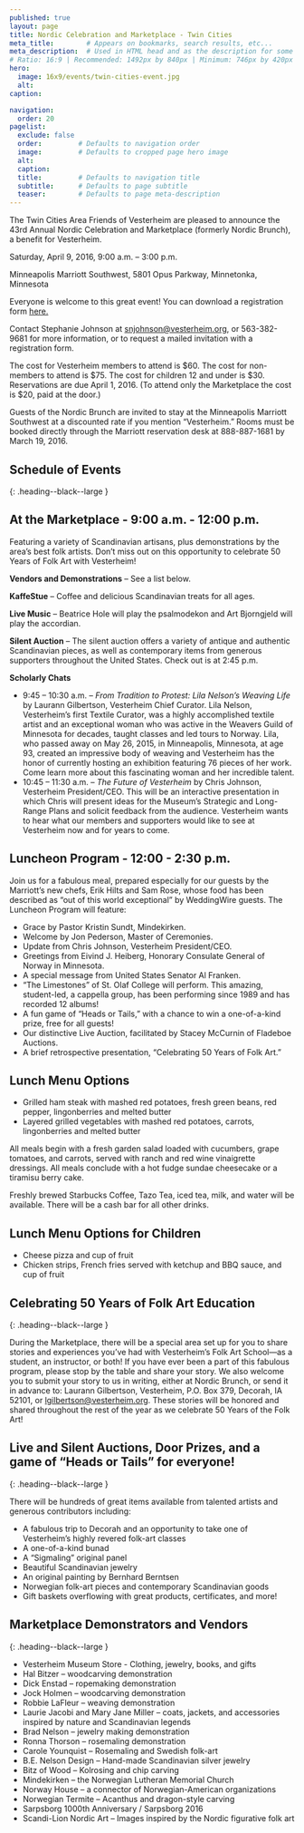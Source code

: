 ```yaml
---
published: true
layout: page
title: Nordic Celebration and Marketplace - Twin Cities
meta_title:        # Appears on bookmarks, search results, etc...
meta_description:  # Used in HTML head and as the description for some search engines
# Ratio: 16:9 | Recommended: 1492px by 840px | Minimum: 746px by 420px
hero:
  image: 16x9/events/twin-cities-event.jpg
  alt: 
caption: 

navigation:
  order: 20
pagelist:
  exclude: false
  order:         # Defaults to navigation order  
  image:         # Defaults to cropped page hero image
  alt:
  caption:
  title:         # Defaults to navigation title
  subtitle:      # Defaults to page subtitle
  teaser:        # Defaults to page meta-description   
---
```

The Twin Cities Area Friends of Vesterheim are pleased to announce the 43rd Annual Nordic Celebration and Marketplace (formerly Nordic Brunch), a benefit for Vesterheim.

Saturday, April 9, 2016, 9:00 a.m. – 3:00 p.m.

Minneapolis Marriott Southwest, 5801 Opus Parkway, Minnetonka, Minnesota

Everyone is welcome to this great event! You can download a registration form [here.](/events/away/twin-cities/documents/twin-cities-registration-form-2016.pdf)

Contact Stephanie Johnson at [snjohnson@vesterheim.org](mailto:snjohnson@vesterheim.org), or 563-382-9681 for more information, or to request a mailed invitation with a registration form. 

The cost for Vesterheim members to attend is $60. The cost for non-members to attend is $75. The cost for children 12 and under is $30. Reservations are due April 1, 2016. (To attend only the Marketplace the cost is $20, paid at the door.)

Guests of the Nordic Brunch are invited to stay at the Minneapolis Marriott Southwest at a discounted rate if you mention “Vesterheim.” Rooms must be booked directly through the Marriott reservation desk at 888-887-1681 by March 19, 2016.


Schedule of Events
------------------------------------------
{: .heading--black--large }

At the Marketplace - 9:00 a.m. - 12:00 p.m.   
------------------------------------------

Featuring a variety of Scandinavian artisans, plus demonstrations by the area’s best folk artists. Don’t miss out on this opportunity to celebrate 50 Years of Folk Art with Vesterheim! 

**Vendors and Demonstrations** – See a list below.

**KaffeStue** – Coffee and delicious Scandinavian treats for all ages.

**Live Music** – Beatrice Hole will play the psalmodekon and Art Bjorngjeld will play the accordian.

**Silent Auction** – The silent auction offers a variety of antique and authentic Scandinavian pieces, as well as contemporary items from generous supporters throughout the United States. Check out is at 2:45 p.m.

**Scholarly Chats**

* 9:45 – 10:30 a.m. – _From Tradition to Protest: Lila Nelson’s Weaving Life_ by Laurann Gilbertson, Vesterheim Chief Curator. Lila Nelson, Vesterheim’s first Textile Curator, was a highly accomplished textile artist and an exceptional woman who was active in the Weavers Guild of Minnesota for decades, taught classes and led tours to Norway. Lila, who passed away on May 26, 2015, in Minneapolis, Minnesota, at age 93, created an impressive body of weaving and Vesterheim has the honor of currently hosting an exhibition featuring 76 pieces of her work. Come learn more about this fascinating woman and her incredible talent.
* 10:45 – 11:30 a.m. – _The Future of Vesterheim_ by Chris Johnson, Vesterheim President/CEO. This will be an interactive presentation in which Chris will present ideas for the Museum’s Strategic and Long-Range Plans and solicit feedback from the audience. Vesterheim wants to hear what our members and supporters would like to see at Vesterheim now and for years to come.

Luncheon Program - 12:00 - 2:30 p.m.   
------------------------------------------

Join us for a fabulous meal, prepared especially for our guests by the Marriott’s new chefs, Erik Hilts and Sam Rose, whose food has been described as “out of this world exceptional” by WeddingWire guests. The Luncheon Program will feature:

* Grace by Pastor Kristin Sundt, Mindekirken.
* Welcome by Jon Pederson, Master of Ceremonies.
* Update from Chris Johnson, Vesterheim President/CEO.
* Greetings from Eivind J. Heiberg, Honorary Consulate General of Norway in Minnesota.
* A special message from United States Senator Al Franken.
* “The Limestones” of St. Olaf College will perform. This amazing, student-led, a cappella group, has been performing since 1989 and has recorded 12 albums!
* A fun game of “Heads or Tails,” with a chance to win a one-of-a-kind prize, free for all guests!
* Our distinctive Live Auction, facilitated by Stacey McCurnin of Fladeboe Auctions.
* A brief retrospective presentation, “Celebrating 50 Years of Folk Art.” 

Lunch Menu Options
------------------------------------------

* Grilled ham steak with mashed red potatoes, fresh green beans, red pepper, lingonberries and melted butter
* Layered grilled vegetables with mashed red potatoes, carrots, lingonberries and melted butter

All meals begin with a fresh garden salad loaded with cucumbers, grape tomatoes, and carrots, served with ranch and red wine vinaigrette dressings. All meals conclude with a hot fudge sundae cheesecake or a tiramisu berry cake.

Freshly brewed Starbucks Coffee, Tazo Tea, iced tea, milk, and water will be available. 
There will be a cash bar for all other drinks.

Lunch Menu Options for Children 
------------------------------------------

* Cheese pizza and cup of fruit
* Chicken strips, French fries served with ketchup and BBQ sauce, and cup of fruit

Celebrating 50 Years of Folk Art Education
------------------------------------------
{: .heading--black--large }

During the Marketplace, there will be a special area set up for you to share stories and experiences you’ve had with Vesterheim’s Folk Art School—as a student, an instructor, or both! If you have ever been a part of this fabulous program, please stop by the table and share your story. We also welcome you to submit your story to us in writing, either at Nordic Brunch, or send it in advance to: Laurann Gilbertson, Vesterheim, P.O. Box 379, Decorah, IA 52101, or [lgilbertson@vesterheim.org](mailto:lgilbertson@vesterheim.org). These stories will be honored and shared throughout the rest of the year as we celebrate 50 Years of the Folk Art!

Live and Silent Auctions, Door Prizes, and a game of “Heads or Tails” for everyone!
------------------------------------------
{: .heading--black--large }

There will be hundreds of great items available from talented artists and generous contributors including:

* A fabulous trip to Decorah and an opportunity to take one of Vesterheim’s highly revered folk-art classes 
* A one-of-a-kind bunad    
* A “Sigmaling” original panel 
* Beautiful Scandinavian jewelry
* An original painting by Bernhard Berntsen
* Norwegian folk-art pieces and contemporary Scandinavian goods 
* Gift baskets overflowing with great products, certificates, and more!

Marketplace Demonstrators and Vendors
------------------------------------------
{: .heading--black--large }

* Vesterheim Museum Store - Clothing, jewelry, books, and gifts    
* Hal Bitzer – woodcarving demonstration 
* Dick Enstad – ropemaking demonstration 
* Jock Holmen – woodcarving demonstration
* Robbie LaFleur – weaving demonstration
* Laurie Jacobi and Mary Jane Miller – coats, jackets, and accessories inspired by nature and Scandinavian legends
* Brad Nelson – jewelry making demonstration 
* Ronna Thorson – rosemaling demonstration    
* Carole Younquist – Rosemaling and Swedish folk-art 
* B.E. Nelson Design – Hand-made Scandinavian silver jewelry
* Bitz of Wood – Kolrosing and chip carving 
* Mindekirken – the Norwegian Lutheran Memorial Church   
* Norway House – a connector of Norwegian-American organizations
* Norwegian Termite – Acanthus and dragon-style carving
* Sarpsborg 1000th Anniversary / Sarpsborg 2016 
* Scandi-Lion Nordic Art – Images inspired by the Nordic figurative folk art   